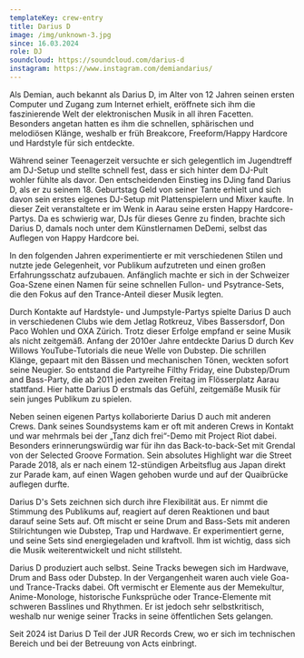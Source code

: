 ```yaml
---
templateKey: crew-entry
title: Darius D
image: /img/unknown-3.jpg
since: 16.03.2024
role: DJ
soundcloud: https://soundcloud.com/darius-d
instagram: https://www.instagram.com/demiandarius/
---
```

Als Demian, auch bekannt als Darius D, im Alter von 12 Jahren seinen ersten Computer und Zugang zum Internet erhielt, eröffnete sich ihm die faszinierende Welt der elektronischen Musik in all ihren Facetten. Besonders angetan hatten es ihm die schnellen, sphärischen und melodiösen Klänge, weshalb er früh Breakcore, Freeform/Happy Hardcore und Hardstyle für sich entdeckte.

Während seiner Teenagerzeit versuchte er sich gelegentlich im Jugendtreff am DJ-Setup und stellte schnell fest, dass er sich hinter dem DJ-Pult wohler fühlte als davor. Den entscheidenden Einstieg ins DJing fand Darius D, als er zu seinem 18. Geburtstag Geld von seiner Tante erhielt und sich davon sein erstes eigenes DJ-Setup mit Plattenspielern und Mixer kaufte. In dieser Zeit veranstaltete er im Wenk in Aarau seine ersten Happy Hardcore-Partys. Da es schwierig war, DJs für dieses Genre zu finden, brachte sich Darius D, damals noch unter dem Künstlernamen DeDemi, selbst das Auflegen von Happy Hardcore bei.

In den folgenden Jahren experimentierte er mit verschiedenen Stilen und nutzte jede Gelegenheit, vor Publikum aufzutreten und einen großen Erfahrungsschatz aufzubauen. Anfänglich machte er sich in der Schweizer Goa-Szene einen Namen für seine schnellen Fullon- und Psytrance-Sets, die den Fokus auf den Trance-Anteil dieser Musik legten.

Durch Kontakte auf Hardstyle- und Jumpstyle-Partys spielte Darius D auch in verschiedenen Clubs wie dem Jetlag Rotkreuz, Vibes Bassersdorf, Don Paco Wohlen und OXA Zürich. Trotz dieser Erfolge empfand er seine Musik als nicht zeitgemäß. Anfang der 2010er Jahre entdeckte Darius D durch Kev Willows YouTube-Tutorials die neue Welle von Dubstep. Die schrillen Klänge, gepaart mit den Bässen und mechanischen Tönen, weckten sofort seine Neugier. So entstand die Partyreihe Filthy Friday, eine Dubstep/Drum and Bass-Party, die ab 2011 jeden zweiten Freitag im Flösserplatz Aarau stattfand. Hier hatte Darius D erstmals das Gefühl, zeitgemäße Musik für sein junges Publikum zu spielen.

Neben seinen eigenen Partys kollaborierte Darius D auch mit anderen Crews. Dank seines Soundsystems kam er oft mit anderen Crews in Kontakt und war mehrmals bei der „Tanz dich frei“-Demo mit Project Riot dabei. Besonders erinnerungswürdig war für ihn das Back-to-back-Set mit Grendal von der Selected Groove Formation. Sein absolutes Highlight war die Street Parade 2018, als er nach einem 12-stündigen Arbeitsflug aus Japan direkt zur Parade kam, auf einen Wagen gehoben wurde und auf der Quaibrücke auflegen durfte.

Darius D's Sets zeichnen sich durch ihre Flexibilität aus. Er nimmt die Stimmung des Publikums auf, reagiert auf deren Reaktionen und baut darauf seine Sets auf. Oft mischt er seine Drum and Bass-Sets mit anderen Stilrichtungen wie Dubstep, Trap und Hardwave. Er experimentiert gerne, und seine Sets sind energiegeladen und kraftvoll. Ihm ist wichtig, dass sich die Musik weiterentwickelt und nicht stillsteht.

Darius D produziert auch selbst. Seine Tracks bewegen sich im Hardwave, Drum and Bass oder Dubstep. In der Vergangenheit waren auch viele Goa- und Trance-Tracks dabei. Oft vermischt er Elemente aus der Memekultur, Anime-Monologe, historische Funksprüche oder Trance-Elemente mit schweren Basslines und Rhythmen. Er ist jedoch sehr selbstkritisch, weshalb nur wenige seiner Tracks in seine öffentlichen Sets gelangen. 

Seit 2024 ist Darius D Teil der JUR Records Crew, wo er sich im technischen Bereich und bei der Betreuung von Acts einbringt.